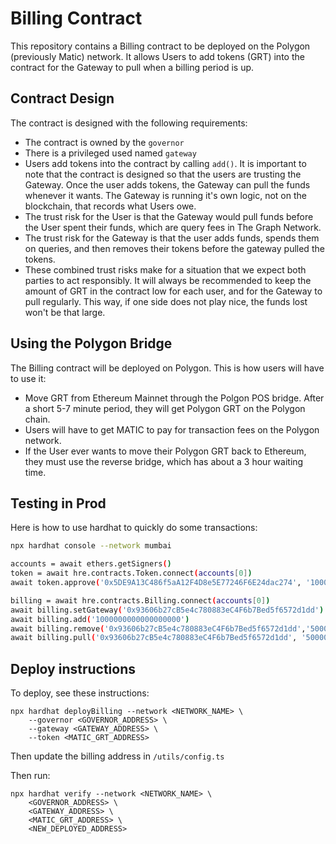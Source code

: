 # Billing Contract

This repository contains a Billing contract to be deployed on the Polygon (previously Matic)
network. It allows Users to add tokens (GRT) into the contract for the Gateway to pull when
a billing period is up.

## Contract Design

The contract is designed with the following requirements:

- The contract is owned by the `governor`
- There is a privileged used named `gateway`
- Users add tokens into the contract by calling `add()`. It is important to note that the contract
is designed so that the users are trusting the Gateway. Once the user adds tokens, the Gateway can
pull the funds whenever it wants. The Gateway is running it's own logic, not on the blockchain, that
records what Users owe.
- The trust risk for the User is that the Gateway would pull funds before the User spent their funds, which are query fees in The Graph Network.
- The trust risk for the Gateway is that the user adds funds, spends them on queries, and then
removes their tokens before the gateway pulled the tokens. 
- These combined trust risks make for a situation that we expect both parties to act responsibly. 
It will always be recommended to keep the amount of GRT in the contract low for each user, and for
the Gateway to pull regularly. This way, if one side does not play nice, the funds lost won't be
that large. 

## Using the Polygon Bridge

The Billing contract will be deployed on Polygon. This is how users will have to use it:

- Move GRT from Ethereum Mainnet through the Polgon POS bridge. After a short 5-7 minute period, they
will get Polygon GRT on the Polygon chain.
- Users will have to get MATIC to pay for transaction fees on the Polygon network.
- If the User ever wants to move their Polygon GRT back to Ethereum, they must use the reverse bridge,
which has about a 3 hour waiting time.

## Testing in Prod
Here is how to use hardhat to quickly do some transactions:

```bash
npx hardhat console --network mumbai

accounts = await ethers.getSigners()
token = await hre.contracts.Token.connect(accounts[0])
await token.approve('0x5DE9A13C486f5aA12F4D8e5E77246F6E24dac274', '1000000000000000000000')

billing = await hre.contracts.Billing.connect(accounts[0])
await billing.setGateway('0x93606b27cB5e4c780883eC4F6b7Bed5f6572d1dd')
await billing.add('1000000000000000000')
await billing.remove('0x93606b27cB5e4c780883eC4F6b7Bed5f6572d1dd','500000000000000000')
await billing.pull('0x93606b27cB5e4c780883eC4F6b7Bed5f6572d1dd', '500000000000000000')
```

## Deploy instructions
To deploy, see these instructions:

```
npx hardhat deployBilling --network <NETWORK_NAME> \
    --governor <GOVERNOR_ADDRESS> \
    --gateway <GATEWAY_ADDRESS> \
    --token <MATIC_GRT_ADDRESS> 
```

Then update the billing address in `/utils/config.ts`

Then run:

```
npx hardhat verify --network <NETWORK_NAME> \
    <GOVERNOR_ADDRESS> \
    <GATEWAY_ADDRESS> \
    <MATIC_GRT_ADDRESS> \
    <NEW_DEPLOYED_ADDRESS>


